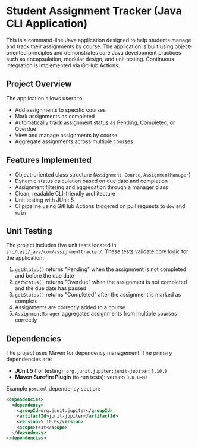 # Student Assignment Tracker (Java CLI Application)

This is a command-line Java application designed to help students manage and track their assignments by course. The application is built using object-oriented principles and demonstrates core Java development practices such as encapsulation, modular design, and unit testing. Continuous integration is implemented via GitHub Actions.

## Project Overview

The application allows users to:
- Add assignments to specific courses
- Mark assignments as completed
- Automatically track assignment status as Pending, Completed, or Overdue
- View and manage assignments by course
- Aggregate assignments across multiple courses

## Features Implemented

- Object-oriented class structure (`Assignment`, `Course`, `AssignmentManager`)
- Dynamic status calculation based on due date and completion
- Assignment filtering and aggregation through a manager class
- Clean, readable CLI-friendly architecture
- Unit testing with JUnit 5
- CI pipeline using GitHub Actions triggered on pull requests to `dev` and `main`

## Unit Testing

The project includes five unit tests located in `src/test/java/com/assignmenttracker/`. These tests validate core logic for the application:

1. `getStatus()` returns "Pending" when the assignment is not completed and before the due date
2. `getStatus()` returns "Overdue" when the assignment is not completed and the due date has passed
3. `getStatus()` returns "Completed" after the assignment is marked as complete
4. Assignments are correctly added to a course
5. `AssignmentManager` aggregates assignments from multiple courses correctly

## Dependencies

The project uses Maven for dependency management. The primary dependencies are:

- **JUnit 5** (for testing): `org.junit.jupiter:junit-jupiter:5.10.0`
- **Maven Surefire Plugin** (to run tests): version `3.0.0-M7`

Example `pom.xml` dependency section:

```xml
<dependencies>
  <dependency>
    <groupId>org.junit.jupiter</groupId>
    <artifactId>junit-jupiter</artifactId>
    <version>5.10.0</version>
    <scope>test</scope>
  </dependency>
</dependencies>
